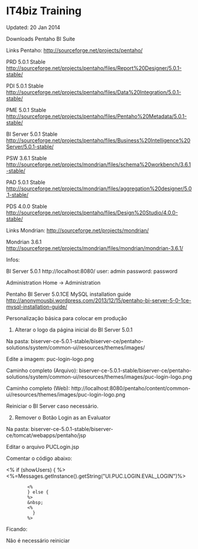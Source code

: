 IT4biz Training
========

Updated: 20 Jan 2014

Downloads Pentaho BI Suite

Links Pentaho:
http://sourceforge.net/projects/pentaho/

PRD 5.0.1 Stable
http://sourceforge.net/projects/pentaho/files/Report%20Designer/5.0.1-stable/

PDI 5.0.1 Stable
http://sourceforge.net/projects/pentaho/files/Data%20Integration/5.0.1-stable/

PME 5.0.1 Stable
http://sourceforge.net/projects/pentaho/files/Pentaho%20Metadata/5.0.1-stable/

BI Server 5.0.1 Stable
http://sourceforge.net/projects/pentaho/files/Business%20Intelligence%20Server/5.0.1-stable/

PSW 3.6.1 Stable
http://sourceforge.net/projects/mondrian/files/schema%20workbench/3.6.1-stable/

PAD 5.0.1 Stable
http://sourceforge.net/projects/mondrian/files/aggregation%20designer/5.0.1-stable/

PDS 4.0.0 Stable
http://sourceforge.net/projects/pentaho/files/Design%20Studio/4.0.0-stable/

Links Mondrian:
http://sourceforge.net/projects/mondrian/

Mondrian 3.6.1
http://sourceforge.net/projects/mondrian/files/mondrian/mondrian-3.6.1/

Infos:

BI Server 5.0.1
http://localhost:8080/
user: admin
password: password

Administration
Home -> Administration

Pentaho BI Server 5.0.1CE MySQL installation guide
http://anonymousbi.wordpress.com/2013/12/15/pentaho-bi-server-5-0-1ce-mysql-installation-guide/

Personalização básica para colocar em produção
1) Alterar o logo da página inicial do BI Server 5.0.1

Na pasta:
biserver-ce-5.0.1-stable/biserver-ce/pentaho-solutions/system/common-ui/resources/themes/images/

Edite a imagem:
puc-login-logo.png

Caminho completo (Arquivo):
biserver-ce-5.0.1-stable/biserver-ce/pentaho-solutions/system/common-ui/resources/themes/images/puc-login-logo.png

Caminho completo (Web):
http://localhost:8080/pentaho/content/common-ui/resources/themes/images/puc-login-logo.png

Reiniciar o BI Server caso necessário.

2) Remover o Botão Login as an Evaluator

Na pasta:
biserver-ce-5.0.1-stable/biserver-ce/tomcat/webapps/pentaho/jsp

Editar o arquivo PUCLogin.jsp

Comentar o código abaixo:

<div id="eval-users-toggle-container">
            <%
              if (showUsers) {
            %>
            <div id="eval-users-toggle" onClick="toggleEvalPanel()">
              <div><%=Messages.getInstance().getString("UI.PUC.LOGIN.EVAL_LOGIN")%></div>
                <div id="eval-arrow" class="closed"></div>
            </div>

            <%
            } else {
            %>
            &nbsp;
            <%
              }
            %>
</div>

Ficando:

<!--		  
		  IT4biz - Remove o Botão Login as an Evaluator
		  
          <div id="eval-users-toggle-container">
            <%
              if (showUsers) {
            %>
            <div id="eval-users-toggle" onClick="toggleEvalPanel()">
              <div><%=Messages.getInstance().getString("UI.PUC.LOGIN.EVAL_LOGIN")%></div>
                <div id="eval-arrow" class="closed"></div>
            </div>

            <%
            } else {
            %>
            &nbsp;
            <%
              }
            %>
          </div>

-->	

Não é necessário reiniciar
          
          



